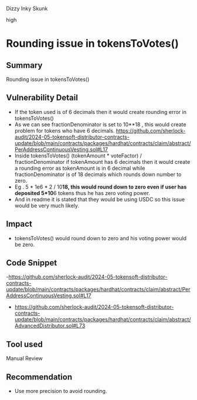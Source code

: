Dizzy Inky Skunk

high

# Rounding issue in tokensToVotes()

## Summary
Rounding issue in tokensToVotes() 
## Vulnerability Detail
- If the token used is of 6 decimals then it would create rounding error in  tokensToVotes() 
- As we can see fractionDenominator is set to 10**18 , this would create problem for tokens who have 6 decimals.
https://github.com/sherlock-audit/2024-05-tokensoft-distributor-contracts-update/blob/main/contracts/packages/hardhat/contracts/claim/abstract/PerAddressContinuousVesting.sol#L17
- Inside tokensToVotes()
(tokenAmount * voteFactor) / fractionDenominator
if tokenAmount has 6 decimals then it would create a rounding error as tokenAmount is in 6 decimal while fractionDenominator is of 18 decimals which rounds down number to zero.
- Eg . 5 * 1e6 * 2 / 10**18, this would round down to zero even if user has deposited 5*10**6 tokens thus he has zero voting power.
- And in readme it is stated that they would be using USDC so this issue would be very much likely.
## Impact
- tokensToVotes() would round down to zero and his voting power would be zero.
## Code Snippet
-https://github.com/sherlock-audit/2024-05-tokensoft-distributor-contracts-update/blob/main/contracts/packages/hardhat/contracts/claim/abstract/PerAddressContinuousVesting.sol#L17
- https://github.com/sherlock-audit/2024-05-tokensoft-distributor-contracts-update/blob/main/contracts/packages/hardhat/contracts/claim/abstract/AdvancedDistributor.sol#L73
## Tool used

Manual Review

## Recommendation
- Use more precision to avoid rounding.
